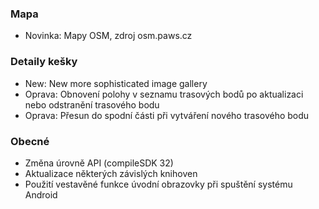 ### Mapa
- Novinka: Mapy OSM, zdroj osm.paws.cz

### Detaily kešky
- New: New more sophisticated image gallery
- Oprava: Obnovení polohy v seznamu trasových bodů po aktualizaci nebo odstranění trasového bodu
- Oprava: Přesun do spodní části při vytváření nového trasového bodu

### Obecné
- Změna úrovně API (compileSDK 32)
- Aktualizace některých závislých knihoven
- Použití vestavěné funkce úvodní obrazovky při spuštění systému Android 
